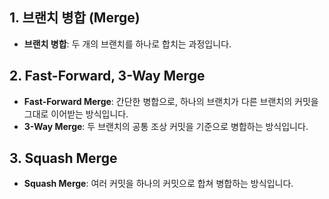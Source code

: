 ## 1. 브랜치 병합 (Merge)
- **브랜치 병합**: 두 개의 브랜치를 하나로 합치는 과정입니다.

## 2. Fast-Forward, 3-Way Merge
- **Fast-Forward Merge**: 간단한 병합으로, 하나의 브랜치가 다른 브랜치의 커밋을 그대로 이어받는 방식입니다.
- **3-Way Merge**: 두 브랜치의 공통 조상 커밋을 기준으로 병합하는 방식입니다.

## 3. Squash Merge
- **Squash Merge**: 여러 커밋을 하나의 커밋으로 합쳐 병합하는 방식입니다.
